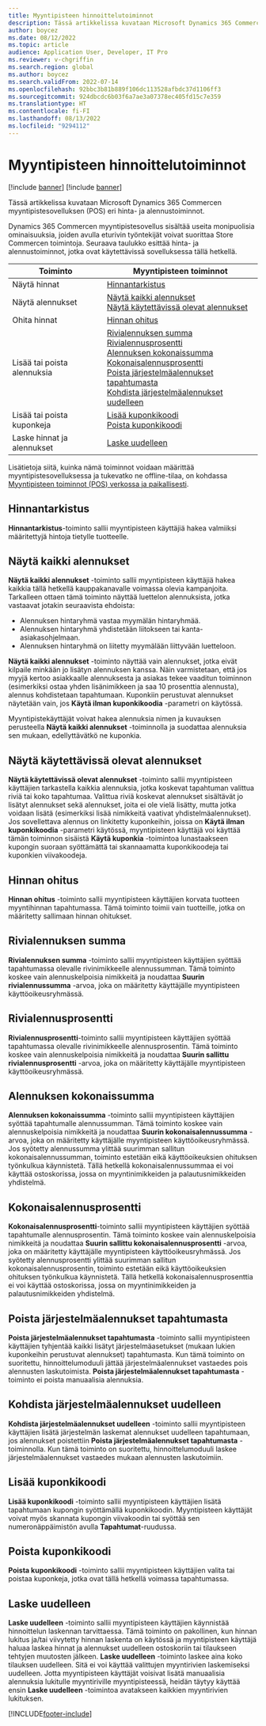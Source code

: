 ```yaml
---
title: Myyntipisteen hinnoittelutoiminnot
description: Tässä artikkelissa kuvataan Microsoft Dynamics 365 Commercen myyntipistesovelluksen (POS) eri hinta- ja alennustoiminnot.
author: boycez
ms.date: 08/12/2022
ms.topic: article
audience: Application User, Developer, IT Pro
ms.reviewer: v-chgriffin
ms.search.region: global
ms.author: boycez
ms.search.validFrom: 2022-07-14
ms.openlocfilehash: 92bbc3b81b889f106dc113528afbdc37d1106ff3
ms.sourcegitcommit: 924dbcdc6b03f6a7ae3a07378ec405fd15c7e359
ms.translationtype: HT
ms.contentlocale: fi-FI
ms.lasthandoff: 08/13/2022
ms.locfileid: "9294112"
---
```

# <a name="pricing-functions-in-pos"></a>Myyntipisteen hinnoittelutoiminnot

[!include [banner](includes/banner.md)]
[!include [banner](includes/preview-banner.md)]

Tässä artikkelissa kuvataan Microsoft Dynamics 365 Commercen myyntipistesovelluksen (POS) eri hinta- ja alennustoiminnot.

Dynamics 365 Commercen myyntipistesovellus sisältää useita monipuolisia ominaisuuksia, joiden avulla eturivin työntekijät voivat suorittaa Store Commercen toimintoja. Seuraava taulukko esittää hinta- ja alennustoiminnot, jotka ovat käytettävissä sovelluksessa tällä hetkellä.

| Toiminto                       | Myyntipisteen toiminnot |
|--------------------------------|----------------|
| Näytä hinnat                    | [Hinnantarkistus](#price-check) |
| Näytä alennukset                 | [Näytä kaikki alennukset](#view-all-discounts)<br>[Näytä käytettävissä olevat alennukset](#view-available-discounts) |
| Ohita hinnat                | [Hinnan ohitus](#price-override) |
| Lisää tai poista alennuksia      | [Rivialennuksen summa](#line-discount-amount)<br>[Rivialennusprosentti](#line-discount-percent)<br>[Alennuksen kokonaissumma](#total-discount-amount)<br>[Kokonaisalennusprosentti](#total-discount-percent)<br>[Poista järjestelmäalennukset tapahtumasta](#remove-system-discounts-from-transaction)<br>[Kohdista järjestelmäalennukset uudelleen](#reapply-system-discounts) |
| Lisää tai poista kuponkeja        | [Lisää kuponkikoodi](#add-coupon-code)<br>[Poista kuponkikoodi](#remove-coupon-code) |
| Laske hinnat ja alennukset | [Laske uudelleen](#recalculate) |

Lisätietoja siitä, kuinka nämä toiminnot voidaan määrittää myyntipistesovelluksessa ja tukevatko ne offline-tilaa, on kohdassa [Myyntipisteen toiminnot (POS) verkossa ja paikallisesti](pos-operations.md).

## <a name="price-check"></a>Hinnantarkistus

**Hinnantarkistus**-toiminto sallii myyntipisteen käyttäjiä hakea valmiiksi määritettyjä hintoja tietylle tuotteelle.

## <a name="view-all-discounts"></a>Näytä kaikki alennukset

**Näytä kaikki alennukset** -toiminto sallii myyntipisteen käyttäjiä hakea kaikkia tällä hetkellä kauppakanavalle voimassa olevia kampanjoita. Tarkalleen ottaen tämä toiminto näyttää luettelon alennuksista, jotka vastaavat jotakin seuraavista ehdoista:

- Alennuksen hintaryhmä vastaa myymälän hintaryhmää.
- Alennuksen hintaryhmä yhdistetään liitokseen tai kanta-asiakasohjelmaan.
- Alennuksen hintaryhmä on liitetty myymälään liittyvään luetteloon.

**Näytä kaikki alennukset** -toiminto näyttää vain alennukset, jotka eivät kilpaile minkään jo lisätyn alennuksen kanssa. Näin varmistetaan, että jos myyjä kertoo asiakkaalle alennuksesta ja asiakas tekee vaaditun toiminnon (esimerkiksi ostaa yhden lisänimikkeen ja saa 10 prosenttia alennusta), alennus kohdistetaan tapahtumaan. Kuponkiin perustuvat alennukset näytetään vain, jos **Käytä ilman kuponkikoodia** -parametri on käytössä.

Myyntipistekäyttäjät voivat hakea alennuksia nimen ja kuvauksen perusteella **Näytä kaikki alennukset** -toiminnolla ja suodattaa alennuksia sen mukaan, edellyttävätkö ne kuponkia.

## <a name="view-available-discounts"></a>Näytä käytettävissä olevat alennukset

**Näytä käytettävissä olevat alennukset** -toiminto sallii myyntipisteen käyttäjien tarkastella kaikkia alennuksia, jotka koskevat tapahtuman valittua riviä tai koko tapahtumaa. Valittua riviä koskevat alennukset sisältävät jo lisätyt alennukset sekä alennukset, joita ei ole vielä lisätty, mutta jotka voidaan lisätä (esimerkiksi lisää nimikkeitä vaativat yhdistelmäalennukset). Jos sovellettava alennus on linkitetty kuponkeihin, joissa on **Käytä ilman kuponkikoodia** -parametri käytössä, myyntipisteen käyttäjä voi käyttää tämän toiminnon sisäistä **Käytä kuponkia** -toimintoa lunastaakseen kupongin suoraan syöttämättä tai skannaamatta kuponkikoodeja tai kuponkien viivakoodeja.

## <a name="price-override"></a>Hinnan ohitus

**Hinnan ohitus** -toiminto sallii myyntipisteen käyttäjien korvata tuotteen myyntihinnan tapahtumassa. Tämä toiminto toimii vain tuotteille, jotka on määritetty sallimaan hinnan ohitukset.

## <a name="line-discount-amount"></a>Rivialennuksen summa

**Rivialennuksen summa** -toiminto sallii myyntipisteen käyttäjien syöttää tapahtumassa olevalle rivinimikkeelle alennussumman. Tämä toiminto koskee vain alennuskelpoisia nimikkeitä ja noudattaa **Suurin rivialennussumma** -arvoa, joka on määritetty käyttäjälle myyntipisteen käyttöoikeusryhmässä.

## <a name="line-discount-percent"></a>Rivialennusprosentti

**Rivialennusprosentti**-toiminto sallii myyntipisteen käyttäjien syöttää tapahtumassa olevalle rivinimikkeelle alennusprosentin. Tämä toiminto koskee vain alennuskelpoisia nimikkeitä ja noudattaa **Suurin sallittu rivialennusprosentti** -arvoa, joka on määritetty käyttäjälle myyntipisteen käyttöoikeusryhmässä.

## <a name="total-discount-amount"></a>Alennuksen kokonaissumma

**Alennuksen kokonaissumma** -toiminto sallii myyntipisteen käyttäjien syöttää tapahtumalle alennussumman. Tämä toiminto koskee vain alennuskelpoisia nimikkeitä ja noudattaa **Suurin kokonaisalennussumma** -arvoa, joka on määritetty käyttäjälle myyntipisteen käyttöoikeusryhmässä. Jos syötetty alennussumma ylittää suurimman sallitun kokonaisalennussumman, toiminto estetään eikä käyttöoikeuksien ohituksen työnkulkua käynnistetä. Tällä hetkellä kokonaisalennussummaa ei voi käyttää ostoskorissa, jossa on myyntinimikkeiden ja palautusnimikkeiden yhdistelmä.

## <a name="total-discount-percent"></a>Kokonaisalennusprosentti

**Kokonaisalennusprosentti**-toiminto sallii myyntipisteen käyttäjien syöttää tapahtumalle alennusprosentin. Tämä toiminto koskee vain alennuskelpoisia nimikkeitä ja noudattaa **Suurin sallittu kokonaisalennusprosentti** -arvoa, joka on määritetty käyttäjälle myyntipisteen käyttöoikeusryhmässä. Jos syötetty alennusprosentti ylittää suurimman sallitun kokonaisalennusprosentin, toiminto estetään eikä käyttöoikeuksien ohituksen työnkulkua käynnistetä. Tällä hetkellä kokonaisalennusprosenttia ei voi käyttää ostoskorissa, jossa on myyntinimikkeiden ja palautusnimikkeiden yhdistelmä.

## <a name="remove-system-discounts-from-transaction"></a>Poista järjestelmäalennukset tapahtumasta

**Poista järjestelmäalennukset tapahtumasta** -toiminto sallii myyntipisteen käyttäjien tyhjentää kaikki lisätyt järjestelmäasetukset (mukaan lukien kuponkeihin perustuvat alennukset) tapahtumasta. Kun tämä toiminto on suoritettu, hinnoittelumoduuli jättää järjestelmäalennukset vastaedes pois alennusten laskutoimista. **Poista järjestelmäalennukset tapahtumasta** -toiminto ei poista manuaalisia alennuksia.

## <a name="reapply-system-discounts"></a>Kohdista järjestelmäalennukset uudelleen

**Kohdista järjestelmäalennukset uudelleen** -toiminto sallii myyntipisteen käyttäjien lisätä järjestelmän laskemat alennukset uudelleen tapahtumaan, jos alennukset poistettiin **Poista järjestelmäalennukset tapahtumasta** -toiminnolla. Kun tämä toiminto on suoritettu, hinnoittelumoduuli laskee järjestelmäalennukset vastaedes mukaan alennusten laskutoimiin.

## <a name="add-coupon-code"></a>Lisää kuponkikoodi

**Lisää kuponkikoodi** -toiminto sallii myyntipisteen käyttäjien lisätä tapahtumaan kupongin syöttämällä kuponkikoodin. Myyntipisteen käyttäjät voivat myös skannata kupongin viivakoodin tai syöttää sen numeronäppäimistön avulla **Tapahtumat**-ruudussa.

## <a name="remove-coupon-code"></a>Poista kuponkikoodi

**Poista kuponkikoodi** -toiminto sallii myyntipisteen käyttäjien valita tai poistaa kuponkeja, jotka ovat tällä hetkellä voimassa tapahtumassa.

## <a name="recalculate"></a>Laske uudelleen

**Laske uudelleen** -toiminto sallii myyntipisteen käyttäjien käynnistää hinnoittelun laskennan tarvittaessa. Tämä toiminto on pakollinen, kun hinnan lukitus ja/tai viivytetty hinnan laskenta on käytössä ja myyntipisteen käyttäjä haluaa laskea hinnat ja alennukset uudelleen ostoskoriin tai tilaukseen tehtyjen muutosten jälkeen. **Laske uudelleen** -toiminto laskee aina koko tilauksen uudelleen. Sitä ei voi käyttää valittujen myyntirivien laskemiseksi uudelleen. Jotta myyntipisteen käyttäjät voisivat lisätä manuaalisia alennuksia lukitulle myyntiriville myyntipisteessä, heidän täytyy käyttää ensin **Laske uudelleen** -toimintoa avatakseen kaikkien myyntirivien lukituksen.

[!INCLUDE[footer-include](../includes/footer-banner.md)]
